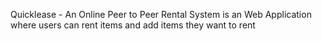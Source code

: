 Quicklease - An Online Peer to Peer Rental System is an Web Application where users can rent items and add items they want to rent 
